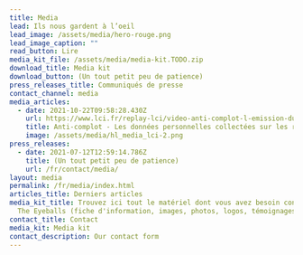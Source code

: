```yaml
---
title: Media
lead: Ils nous gardent à l’oeil
lead_image: /assets/media/hero-rouge.png
lead_image_caption: ""
read_button: Lire
media_kit_file: /assets/media/media-kit.TODO.zip
download_title: Media kit
download_button: (Un tout petit peu de patience)
press_releases_title: Communiqués de presse
contact_channel: media
media_articles:
  - date: 2021-10-22T09:58:28.430Z
    url: https://www.lci.fr/replay-lci/video-anti-complot-l-emission-du-22-10-2021-2199776.html
    title: Anti-complot - Les données personnelles collectées sur les réseaux sociaux
    image: /assets/media/hl_media_lci-2.png
press_releases:
  - date: 2021-07-12T12:59:14.786Z
    title: (Un tout petit peu de patience)
    url: /fr/contact/media/
layout: media
permalink: /fr/media/index.html
articles_title: Derniers articles
media_kit_title: Trouvez ici tout le matériel dont vous avez besoin concernant
  The Eyeballs (fiche d'information, images, photos, logos, témoignages)
contact_title: Contact
media_kit: Media kit
contact_description: Our contact form
---
```


